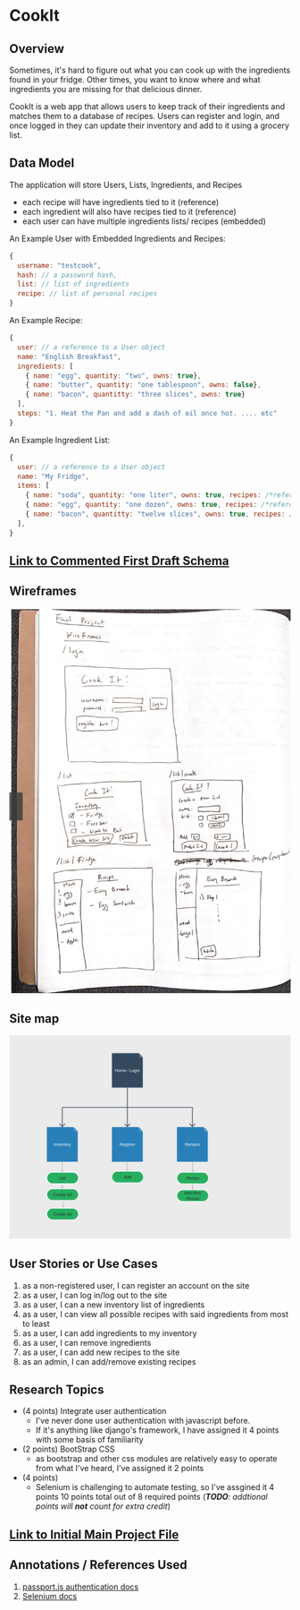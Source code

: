 # CookIt

## Overview

Sometimes, it's hard to figure out what you can cook up with the ingredients found in your fridge. Other times, you want to know
where and what ingredients you are missing for that delicious dinner. 

CookIt is a web app that allows users to keep track of their ingredients and matches them to a database of recipes. Users can register and login, and once logged in they can update their inventory and add to it using a grocery list. 


## Data Model

The application will store Users, Lists, Ingredients, and Recipes

* each recipe will have ingredients tied to it (reference)
* each ingredient will also have recipes tied to it (reference)
* each user can have multiple ingredients lists/ recipes (embedded)


An Example User with Embedded Ingredients and Recipes:

```javascript
{
  username: "testcook",
  hash: // a password hash,
  list: // list of ingredients
  recipe: // list of personal recipes 
}
```

An Example Recipe:

```javascript
{
  user: // a reference to a User object
  name: "English Breakfast",
  ingredients: [
    { name: "egg", quantity: "two", owns: true},
    { name: "butter", quantity: "one tablespoon", owns: false},
    { name: "bacon", quantitty: "three slices", owns: true}
  ],
  steps: "1. Heat the Pan and add a dash of oil once hot. .... etc"
}

```

An Example Ingredient List:

```javascript
{
  user: // a reference to a User object
  name: "My Fridge",
  items: [
    { name: "soda", quantity: "one liter", owns: true, recipes: /*reference to list of recipes w/ this item */ },
    { name: "egg", quantity: "one dozen", owns: true, recipes: /*reference to recipes w/ this item */},
    { name: "bacon", quantitty: "twelve slices", owns: true, recipes: /*reference to recipes w/ this item */ }
  ],
}
```

## [Link to Commented First Draft Schema](db.js) 

## Wireframes

![wireframe](wireframes.PNG)

## Site map

![sitemap](sitemap.PNG)

## User Stories or Use Cases

1. as a non-registered user, I can register an account on the site
2. as a user, I can log in/log out to the site
3. as a user, I can a new inventory list of ingredients
4. as a user, I can view all possible recipes with said ingredients from most to least
5. as a user, I can add ingredients to my inventory
6. as a user, I can remove ingredients
7. as a user, I can add new recipes to the site
8. as an admin, I can add/remove existing recipes

## Research Topics

* (4 points) Integrate user authentication
    * I've never done user authentication with javascript before.
    * If it's anything like django's framework, I have assigned it 4 points with some basis of familiarity
* (2 points) BootStrap CSS
    * as bootstrap and other css modules are relatively easy to operate from what I've heard, I've assigned it 2 points
* (4 points) 
    * Selenium is challenging to automate testing, so I've assgined it 4 points
10 points total out of 8 required points (___TODO__: addtional points will __not__ count for extra credit_)


## [Link to Initial Main Project File](app.js) 


## Annotations / References Used

1. [passport.js authentication docs](http://passportjs.org/docs) 
2. [Selenium docs](https://www.selenium.dev/documentation/en/)

